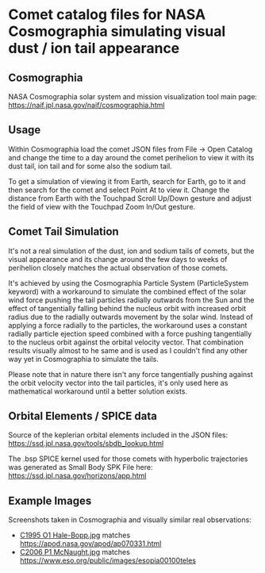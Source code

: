 # Comet catalog files for NASA Cosmographia simulating visual dust / ion tail appearance

## Cosmographia

NASA Cosmographia solar system and mission visualization tool main page: https://naif.jpl.nasa.gov/naif/cosmographia.html

## Usage

Within Cosmographia load the comet JSON files from File -> Open Catalog and change the time to a day around the comet perihelion to view it with its dust tail, ion tail and for some also the sodium tail. 

To get a simulation of viewing it from Earth, search for Earth, go to it and then search for the comet and select Point At to view it. Change the distance from Earth with the Touchpad Scroll Up/Down gesture and adjust the field of view with the Touchpad Zoom In/Out gesture.

## Comet Tail Simulation

It's not a real simulation of the dust, ion and sodium tails of comets, but the visual appearance and its change around the few days to weeks of perihelion closely matches the actual observation of those comets.

It's achieved by using the Cosmographia Particle System (ParticleSystem keyword) with a workaround to simulate the combined effect of the solar wind force pushing the tail particles radially outwards from the Sun and the effect of tangentially falling behind the nucleus orbit with increased orbit radius due to the radially outwards movement by the solar wind. Instead of applying a force radially to the particles, the workaround uses a constant radially particle ejection speed combined with a force pushing tangentially to the nucleus orbit against the orbital velocity vector. That combination results visually almost to he same and is used as I couldn't find any other way yet in Cosmographia to simulate the tails.

Please note that in nature there isn't any force tangentially pushing against the orbit velocity vector into the tail particles, it's only used here as mathematical workaround until a better solution exists.

## Orbital Elements / SPICE data

Source of the keplerian orbital elements included in the JSON files: https://ssd.jpl.nasa.gov/tools/sbdb_lookup.html

The .bsp SPICE kernel used for those comets with hyperbolic trajectories was generated as Small Body SPK File here: https://ssd.jpl.nasa.gov/horizons/app.html

## Example Images

Screenshots taken in Cosmographia and visually similar real observations:
* [C1995 O1 Hale-Bopp.jpg](C1995%20O1%20Hale-Bopp.jpg) matches https://apod.nasa.gov/apod/ap070331.html
* [C2006 P1 McNaught.jpg](C2006%20P1%20McNaught.jpg) matches https://www.eso.org/public/images/esopia00100teles


